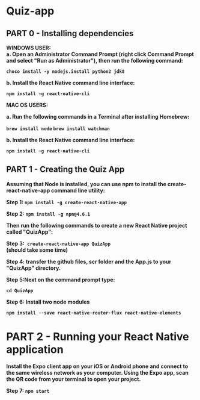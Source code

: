 # Quiz-app
## PART 0 - Installing dependencies 

<b>WINDOWS USER: <b/> <br/>
a. Open an Administrator Command Prompt (right click Command Prompt and select "Run as Administrator"), then run the following command: <br/>

```choco install -y nodejs.install python2 jdk8``` 

b. Install the React Native command line interface: <br/>

```npm install -g react-native-cli```

<b>MAC OS USERS:  <b/>

a. Run the following commands in a Terminal after installing Homebrew: <br/>

```brew install node```
```brew install watchman```

b. Install the React Native command line interface: <br/>

```npm install -g react-native-cli```

## PART 1 - Creating the Quiz App 
Assuming that Node is installed, you can use npm to install the create-react-native-app command line utility: <br/>

Step 1: ```npm install -g create-react-native-app``` <br/>

Step 2: ```npm install -g npm@4.6.1``` <br/>

Then run the following commands to create a new React Native project called "QuizApp": 

Step 3:``` create-react-native-app QuizApp``` <br/> 
(should take some time) <br/>

Step 4: transfer the github files, scr folder and the App.js to your "QuizApp" directory. <br/>

Step 5:Next on the command prompt type: <br/>

 ```cd QuizApp``` 

Step 6: Install two node modules <br/>

```npm install --save react-native-router-flux react-native-elements```

# PART 2 - Running your React Native application

Install the Expo client app on your iOS or Android phone and connect to the same wireless network as your computer. Using the Expo app, scan the QR code from your terminal to open your project. <br/>

Step 7: ```npm start``` 
